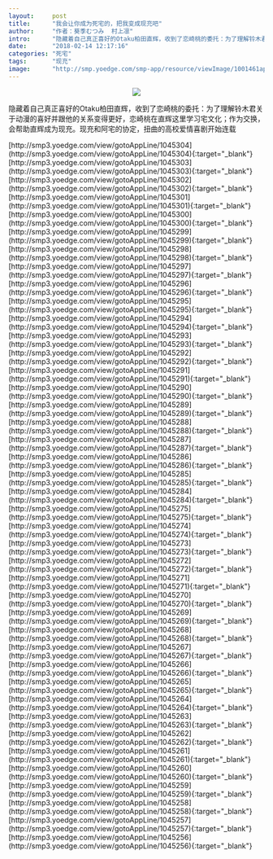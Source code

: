 ```yaml
---
layout:     post
title:      "我会让你成为死宅的，把我变成现充吧"
author:     "作者：葵季むつみ  村上凛"
intro:      "隐藏着自己真正喜好的Otaku柏田直辉，收到了恋崎桃的委托：为了理解铃木君关于动漫的喜好并跟他的关系变得更好，恋崎桃在直辉这里学习宅文化；作为交换，会帮助直辉成为现充。现充和阿宅的协定，扭曲的高校爱情喜剧开始连载"
date:       "2018-02-14 12:17:16"
categories: "死宅"
tags:       "现充"
image:      "http://smp.yoedge.com/smp-app/resource/viewImage/1001461appline.png"
---
```

<div style="text-align: center">
<p><img src="http://smp.yoedge.com/smp-app/resource/viewImage/1001461appline.png"/></p>
</div>
<p class="post-meta">
<span>隐藏着自己真正喜好的Otaku柏田直辉，收到了恋崎桃的委托：为了理解铃木君关于动漫的喜好并跟他的关系变得更好，恋崎桃在直辉这里学习宅文化；作为交换，会帮助直辉成为现充。现充和阿宅的协定，扭曲的高校爱情喜剧开始连载</span>
</p>
[http://smp3.yoedge.com/view/gotoAppLine/1045304](http://smp3.yoedge.com/view/gotoAppLine/1045304){:target="_blank"}
[http://smp3.yoedge.com/view/gotoAppLine/1045303](http://smp3.yoedge.com/view/gotoAppLine/1045303){:target="_blank"}
[http://smp3.yoedge.com/view/gotoAppLine/1045302](http://smp3.yoedge.com/view/gotoAppLine/1045302){:target="_blank"}
[http://smp3.yoedge.com/view/gotoAppLine/1045301](http://smp3.yoedge.com/view/gotoAppLine/1045301){:target="_blank"}
[http://smp3.yoedge.com/view/gotoAppLine/1045300](http://smp3.yoedge.com/view/gotoAppLine/1045300){:target="_blank"}
[http://smp3.yoedge.com/view/gotoAppLine/1045299](http://smp3.yoedge.com/view/gotoAppLine/1045299){:target="_blank"}
[http://smp3.yoedge.com/view/gotoAppLine/1045298](http://smp3.yoedge.com/view/gotoAppLine/1045298){:target="_blank"}
[http://smp3.yoedge.com/view/gotoAppLine/1045297](http://smp3.yoedge.com/view/gotoAppLine/1045297){:target="_blank"}
[http://smp3.yoedge.com/view/gotoAppLine/1045296](http://smp3.yoedge.com/view/gotoAppLine/1045296){:target="_blank"}
[http://smp3.yoedge.com/view/gotoAppLine/1045295](http://smp3.yoedge.com/view/gotoAppLine/1045295){:target="_blank"}
[http://smp3.yoedge.com/view/gotoAppLine/1045294](http://smp3.yoedge.com/view/gotoAppLine/1045294){:target="_blank"}
[http://smp3.yoedge.com/view/gotoAppLine/1045293](http://smp3.yoedge.com/view/gotoAppLine/1045293){:target="_blank"}
[http://smp3.yoedge.com/view/gotoAppLine/1045292](http://smp3.yoedge.com/view/gotoAppLine/1045292){:target="_blank"}
[http://smp3.yoedge.com/view/gotoAppLine/1045291](http://smp3.yoedge.com/view/gotoAppLine/1045291){:target="_blank"}
[http://smp3.yoedge.com/view/gotoAppLine/1045290](http://smp3.yoedge.com/view/gotoAppLine/1045290){:target="_blank"}
[http://smp3.yoedge.com/view/gotoAppLine/1045289](http://smp3.yoedge.com/view/gotoAppLine/1045289){:target="_blank"}
[http://smp3.yoedge.com/view/gotoAppLine/1045288](http://smp3.yoedge.com/view/gotoAppLine/1045288){:target="_blank"}
[http://smp3.yoedge.com/view/gotoAppLine/1045287](http://smp3.yoedge.com/view/gotoAppLine/1045287){:target="_blank"}
[http://smp3.yoedge.com/view/gotoAppLine/1045286](http://smp3.yoedge.com/view/gotoAppLine/1045286){:target="_blank"}
[http://smp3.yoedge.com/view/gotoAppLine/1045285](http://smp3.yoedge.com/view/gotoAppLine/1045285){:target="_blank"}
[http://smp3.yoedge.com/view/gotoAppLine/1045284](http://smp3.yoedge.com/view/gotoAppLine/1045284){:target="_blank"}
[http://smp3.yoedge.com/view/gotoAppLine/1045275](http://smp3.yoedge.com/view/gotoAppLine/1045275){:target="_blank"}
[http://smp3.yoedge.com/view/gotoAppLine/1045274](http://smp3.yoedge.com/view/gotoAppLine/1045274){:target="_blank"}
[http://smp3.yoedge.com/view/gotoAppLine/1045273](http://smp3.yoedge.com/view/gotoAppLine/1045273){:target="_blank"}
[http://smp3.yoedge.com/view/gotoAppLine/1045272](http://smp3.yoedge.com/view/gotoAppLine/1045272){:target="_blank"}
[http://smp3.yoedge.com/view/gotoAppLine/1045271](http://smp3.yoedge.com/view/gotoAppLine/1045271){:target="_blank"}
[http://smp3.yoedge.com/view/gotoAppLine/1045270](http://smp3.yoedge.com/view/gotoAppLine/1045270){:target="_blank"}
[http://smp3.yoedge.com/view/gotoAppLine/1045269](http://smp3.yoedge.com/view/gotoAppLine/1045269){:target="_blank"}
[http://smp3.yoedge.com/view/gotoAppLine/1045268](http://smp3.yoedge.com/view/gotoAppLine/1045268){:target="_blank"}
[http://smp3.yoedge.com/view/gotoAppLine/1045267](http://smp3.yoedge.com/view/gotoAppLine/1045267){:target="_blank"}
[http://smp3.yoedge.com/view/gotoAppLine/1045266](http://smp3.yoedge.com/view/gotoAppLine/1045266){:target="_blank"}
[http://smp3.yoedge.com/view/gotoAppLine/1045265](http://smp3.yoedge.com/view/gotoAppLine/1045265){:target="_blank"}
[http://smp3.yoedge.com/view/gotoAppLine/1045264](http://smp3.yoedge.com/view/gotoAppLine/1045264){:target="_blank"}
[http://smp3.yoedge.com/view/gotoAppLine/1045263](http://smp3.yoedge.com/view/gotoAppLine/1045263){:target="_blank"}
[http://smp3.yoedge.com/view/gotoAppLine/1045262](http://smp3.yoedge.com/view/gotoAppLine/1045262){:target="_blank"}
[http://smp3.yoedge.com/view/gotoAppLine/1045261](http://smp3.yoedge.com/view/gotoAppLine/1045261){:target="_blank"}
[http://smp3.yoedge.com/view/gotoAppLine/1045260](http://smp3.yoedge.com/view/gotoAppLine/1045260){:target="_blank"}
[http://smp3.yoedge.com/view/gotoAppLine/1045259](http://smp3.yoedge.com/view/gotoAppLine/1045259){:target="_blank"}
[http://smp3.yoedge.com/view/gotoAppLine/1045258](http://smp3.yoedge.com/view/gotoAppLine/1045258){:target="_blank"}
[http://smp3.yoedge.com/view/gotoAppLine/1045257](http://smp3.yoedge.com/view/gotoAppLine/1045257){:target="_blank"}
[http://smp3.yoedge.com/view/gotoAppLine/1045256](http://smp3.yoedge.com/view/gotoAppLine/1045256){:target="_blank"}


